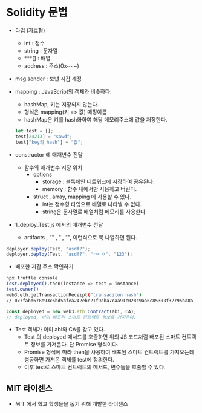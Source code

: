 # Solidity 문법

- 타입 (자료형)

  - int : 정수
  - string : 문자열
  - \*\*\*[] : 배열
  - address : 주소(0x~~~)

- msg.sender : 보낸 지갑 계정
- mapping : JavaScript의 객체와 비슷하다.

  - hashMap, 키는 저장되지 않는다.
  - 형식은 mapping(키 => 값) 매핑이름
  - hashMap은 키를 hash화하여 해당 메모리주소에 값을 저장한다.

  ```js
  let test = [];
  test[24213] = "sawd";
  test["key의 hash"] = "값";
  ```

- constructor 에 매개변수 전달

  - 함수의 매개변수 저장 위치
    - options
      - storage : 블록체인 네트워크에 저장하여 공유된다.
      - memory : 함수 내에서만 사용하고 버린다.
    - struct , array, mapping 에 사용할 수 있다.
      - int는 정수형 타입으로 배열로 나타낼 수 없다.
      - string은 문자열로 배열처럼 메모리를 사용한다.

- 1_deploy_Test.js 에서의 매개변수 전달
  - artifacts , "" , "', "", 이런식으로 쭉 나열하면 된다.

```js
deployer.deploy(Test, "asdf?");
deployer.deploy(Test, "asdf?", "ㅁㄴㅇ", "123");
```

- 배포한 지갑 주소 확인하기

```bash
npx truffle console
Test.deployed().then(instance => test = instance)
test.owner()
web3.eth.getTransactionReceipt("transaciton hash")
// 0x7fabd678e93c6bd5bfea242ebc21f9aba7caa91c028c9aa6c85303f32795ba8a
```

```js
const deployed = new web3.eth.Contract(abi, CA);
// deployed, 이미 배포된 스마트 컨트랙트 정보를 가져온다.
```

- Test 객체가 이미 abi와 CA를 갖고 있다.
  - Test 의 deployed 메서드를 호출하면 위의 JS 코드처럼 배포된 스마트 컨트랙트 정보를 가져온다. 단 Promise 형식이다.
  - Promise 형식에 따라 then을 사용하여 배포된 스마트 컨트랙트를 가져오는데 성공하면 가져온 객체를 test에 정의한다.
  - 이후 test로 스마트 컨트랙트의 메서드, 변수들을 호출할 수 있다.

## MIT 라이센스

- MIT 에서 학교 학생들을 돕기 위해 개발한 라이센스
